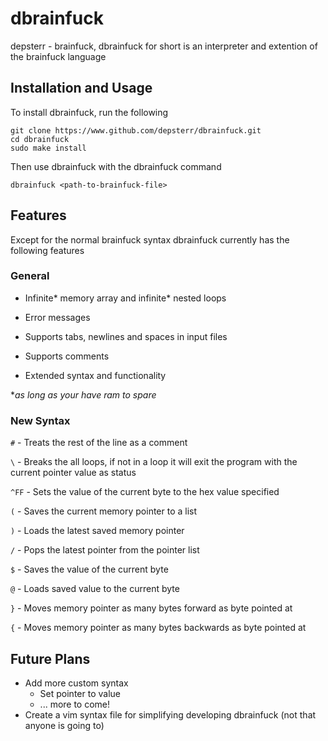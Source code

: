 # dbrainfuck
depsterr - brainfuck, dbrainfuck for short is an interpreter and extention of the brainfuck language

## Installation and Usage

To install dbrainfuck, run the following
```shell
git clone https://www.github.com/depsterr/dbrainfuck.git
cd dbrainfuck
sudo make install
```

Then use dbrainfuck with the dbrainfuck command
```shell
dbrainfuck <path-to-brainfuck-file>
```

## Features

Except for the normal brainfuck syntax dbrainfuck currently has the following features

### General

* Infinite\* memory array and infinite\* nested loops

* Error messages

* Supports tabs, newlines and spaces in input files

* Supports comments

* Extended syntax and functionality

\**as long as your have ram to spare*

### New Syntax

`#` - Treats the rest of the line as a comment

`\` - Breaks the all loops, if not in a loop it will exit the program with the current pointer value as status

`^FF` - Sets the value of the current byte to the hex value specified

`(` - Saves the current memory pointer to a list

`)` - Loads the latest saved memory pointer

`/` - Pops the latest pointer from the pointer list

`$` - Saves the value of the current byte

`@` - Loads saved value to the current byte

`}` - Moves memory pointer as many bytes forward as byte pointed at

`{` - Moves memory pointer as many bytes backwards as byte pointed at

## Future Plans

* Add more custom syntax
  * Set pointer to value
  * ... more to come!
* Create a vim syntax file for simplifying developing dbrainfuck (not that anyone is going to)
